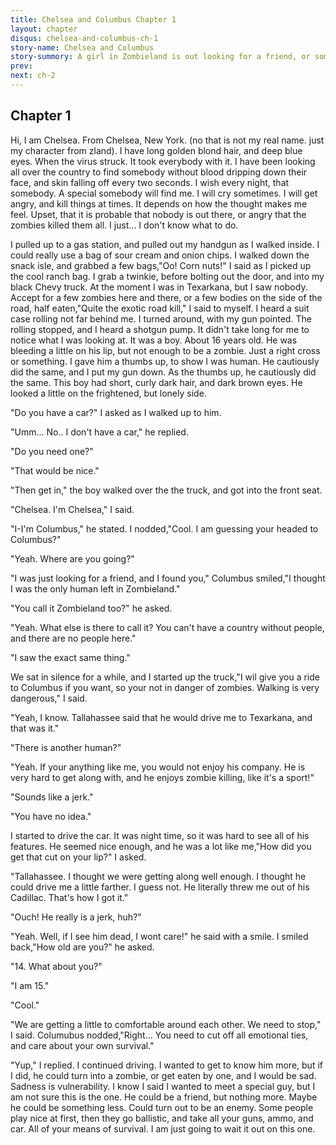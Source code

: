 ```yaml
---
title: Chelsea and Columbus Chapter 1
layout: chapter
disqus: chelsea-and-columbus-ch-1
story-name: Chelsea and Columbus
story-summory: A girl in Zombieland is out looking for a friend, or someone who will talk to her. A face that doesn't have blood on it even. But then, she finds Columbus. Story not mine its a friends on Deviantart named campbellsoup1549.
prev: 
next: ch-2
---
```


## Chapter 1 ##

Hi, I am Chelsea. From Chelsea, New York. (no that is not my real name. just my character from zland). I have long golden blond hair, and deep blue eyes. When the virus struck. It took everybody with it. I have been looking all over the country to find somebody without blood dripping down their face, and skin falling off every two seconds. I wish every night, that somebody. A special somebody will find me. I will cry sometimes. I will get angry, and kill things at times. It depends on how the thought makes me feel. Upset, that it is probable that nobody is out there, or angry that the zombies killed them all. I just... I don't know what to do.

I pulled up to a gas station, and pulled out my handgun as I walked inside. I could really use a bag of sour cream and onion chips. I walked down the snack isle, and grabbed a few bags,"Oo! Corn nuts!" I said as I picked up the cool ranch bag. I grab a twinkie, before bolting out the door, and into my black Chevy truck. At the moment I was in Texarkana, but I saw nobody. Accept for a few zombies here and there, or a few bodies on the side of the road, half eaten,"Quite the exotic road kill," I said to myself. I heard a suit case rolling not far behind me. I turned around, with my gun pointed. The rolling stopped, and I heard a shotgun pump. It didn't take long for me to notice what I was looking at. It was a boy. About 16 years old. He was bleeding a little on his lip, but not enough to be a zombie. Just a right cross or something. I gave him a thumbs up, to show I was human. He cautiously did the same, and I put my gun down. As the thumbs up, he cautiously did the same. This boy had short, curly dark hair, and dark brown eyes. He looked a little on the frightened, but lonely side.

"Do you have a car?" I asked as I walked up to him.

"Umm... No.. I don't have a car," he replied.

"Do you need one?"

"That would be nice."

"Then get in," the boy walked over the the truck, and got into the front seat.

"Chelsea. I'm Chelsea," I said.

"I-I'm Columbus," he stated. I nodded,"Cool. I am guessing your headed to Columbus?"

"Yeah. Where are you going?"

"I was just looking for a friend, and I found you," Columbus smiled,"I thought I was the only human left in Zombieland."

"You call it Zombieland too?" he asked.

"Yeah. What else is there to call it? You can't have a country without people, and there are no people here."

"I saw the exact same thing."

We sat in silence for a while, and I started up the truck,"I wil give you a ride to Columbus if you want, so your not in danger of zombies. Walking is very dangerous," I said.

"Yeah, I know. Tallahassee said that he would drive me to Texarkana, and that was it."

"There is another human?"

"Yeah. If your anything like me, you would not enjoy his company. He is very hard to get along with, and he enjoys zombie killing, like it's a sport!"

"Sounds like a jerk."

"You have no idea."

I started to drive the car. It was night time, so it was hard to see all of his features. He seemed nice enough, and he was a lot like me,"How did you get that cut on your lip?" I asked.

"Tallahassee. I thought we were getting along well enough. I thought he could drive me a little farther. I guess not. He literally threw me out of his Cadillac. That's how I got it."

"Ouch! He really is a jerk, huh?"

"Yeah. Well, if I see him dead, I wont care!" he said with a smile. I smiled back,"How old are you?" he asked.

"14. What about you?"

"I am 15."

"Cool."

"We are getting a little to comfortable around each other. We need to stop," I said. Columubus nodded,"Right... You need to cut off all emotional ties, and care about your own survival."

"Yup," I replied. I continued driving. I wanted to get to know him more, but if I did, he could turn into a zombie, or get eaten by one, and I would be sad. Sadness is vulnerability. I know I said I wanted to meet a special guy, but I am not sure this is the one. He could be a friend, but nothing more. Maybe he could be something less. Could turn out to be an enemy. Some people play nice at first, then they go ballistic, and take all your guns, ammo, and car. All of your means of survival. I am just going to wait it out on this one.
